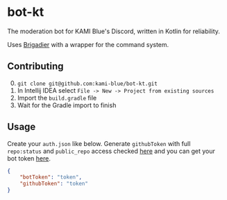 # bot-kt

The moderation bot for KAMI Blue's Discord, written in Kotlin for reliability. 

Uses [Brigadier](https://github.com/Mojang/brigadier/) with a wrapper for the command system.

## Contributing

0. `git clone git@github.com:kami-blue/bot-kt.git`
1. In Intellij IDEA select `File -> New -> Project from existing sources`
3. Import the `build.gradle` file
4. Wait for the Gradle import to finish

## Usage

Create your `auth.json` like below. Generate `githubToken` with full `repo:status` and `public_repo` access checked [here](https://github.com/settings/tokens) and you can get your bot token [here](https://discord.com/developers/applications/BOT_ID_HERE/bot).
```json
{
    "botToken": "token",
    "githubToken": "token"
}
```